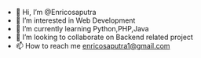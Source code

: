 - 👋 Hi, I’m @Enricosaputra
- 👀 I’m interested in Web Development
- 🌱 I’m currently learning Python,PHP,Java
- 💞️ I’m looking to collaborate on Backend related project
- 📫 How to reach me enricosaputra1@gmail.com

<!---
Enricosaputrah/Enricosaputrah is a ✨ special ✨ repository because its `README.md` (this file) appears on your GitHub profile.
You can click the Preview link to take a look at your changes.
--->
